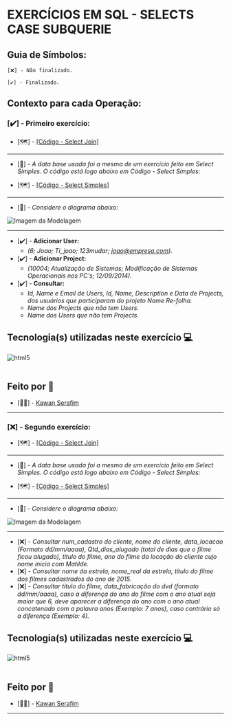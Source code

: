 # **EXERCÍCIOS EM SQL - SELECTS CASE SUBQUERIE**

## Guia de Símbolos:

    [❌] - Não finalizado.

    [✔️] - Finalizado.

## Contexto para cada Operação:

### [✔️] - Primeiro exercício:

- [🗺️] - [[Código - Select Join]](https://github.com/KawanSerafim/Banco_De_Dados/blob/main/SQL/select_join/Ex_Select_Join1.sql)

------------------------------------------------------------------------------------------------------------------------------------------

- [📑] - *A data base usada foi a mesma de um exercício feito em Select Simples. O código está logo abaixo em Código - Select Simples:*

- [🗺️] - [[Código - Select Simples]](https://github.com/KawanSerafim/Banco_De_Dados/blob/main/SQL/select_simples/Ex_SelectSimples1.sql)

------------------------------------------------------------------------------------------------------------------------------------------

- [📌] - *Considere o diagrama abaixo:*

![Imagem da Modelagem](https://github.com/KawanSerafim/Banco_De_Dados/blob/main/SQL/imagens/Imagem%20do%20WhatsApp%20de%202024-11-23%20à(s)%2022.08.09_fee28da8.jpg)

------------------------------------------------------------------------------------------------------------------------------------------

- [✔️] - **Adicionar User:**
  - *(6; Joao; Ti_joao; 123mudar; joao@empresa.com).*
- [✔️] - **Adicionar Project:**
  - *(10004; Atualização de Sistemas; Modificação de Sistemas Operacionais nos PC's; 12/09/2014).*
- [✔️] - **Consultar:**
  - *Id, Name e Email de Users, Id, Name, Description e Data de Projects, dos usuários que participaram do projeto Name Re-folha.*
  - *Name dos Projects que não tem Users.*
  - *Name dos Users que não tem Projects.*
 
## **Tecnologia(s) utilizadas neste exercício 💻**
<div style="display: inline_block">
    <img align="center" alt="html5" src="https://img.shields.io/badge/Microsoft_SQL_Server-CC2927?style=for-the-badge&logo=microsoft-sql-server&logoColor=white" />
</div><br/>

## **Feito por 👤**

- [👨‍💻] - [Kawan Serafim](https://github.com/KawanSerafim)

------------------------------------------------------------------------------------------------------------------------------------------

### [❌] - Segundo exercício:

- [🗺️] - [[Código - Select Join]](https://github.com/KawanSerafim/Banco_De_Dados/blob/main/SQL/select_join/Ex_Select_Join2.sql)

------------------------------------------------------------------------------------------------------------------------------------------

- [📑] - *A data base usada foi a mesma de um exercício feito em Select Simples. O código está logo abaixo em Código - Select Simples:*

- [🗺️] - [[Código - Select Simples]](https://github.com/KawanSerafim/Banco_De_Dados/blob/main/SQL/select_simples/Ex_SelectSimples2.sql)

------------------------------------------------------------------------------------------------------------------------------------------

- [📌] - *Considere o diagrama abaixo:*

![Imagem da Modelagem](https://github.com/KawanSerafim/Banco_De_Dados/blob/main/SQL/imagens/Imagem%20do%20WhatsApp%20de%202024-11-23%20à(s)%2022.33.06_82abe2ee.jpg)

------------------------------------------------------------------------------------------------------------------------------------------

- [❌] - *Consultar num_cadastro do cliente, nome do cliente, data_locacao (Formato
dd/mm/aaaa), Qtd_dias_alugado (total de dias que o filme ficou alugado), titulo do
filme, ano do filme da locação do cliente cujo nome inicia com Matilde.*
- [❌] - *Consultar nome da estrela, nome_real da estrela, título do filme dos filmes
cadastrados do ano de 2015.*
- [❌] - *Consultar título do filme, data_fabricação do dvd (formato dd/mm/aaaa), caso a
diferença do ano do filme com o ano atual seja maior que 6, deve aparecer a diferença
do ano com o ano atual concatenado com a palavra anos (Exemplo: 7 anos), caso
contrário só a diferença (Exemplo: 4).*

## **Tecnologia(s) utilizadas neste exercício 💻**
<div style="display: inline_block">
    <img align="center" alt="html5" src="https://img.shields.io/badge/Microsoft_SQL_Server-CC2927?style=for-the-badge&logo=microsoft-sql-server&logoColor=white" />
</div><br/>

## **Feito por 👤**

- [👨‍💻] - [Kawan Serafim](https://github.com/KawanSerafim)

------------------------------------------------------------------------------------------------------------------------------------------
